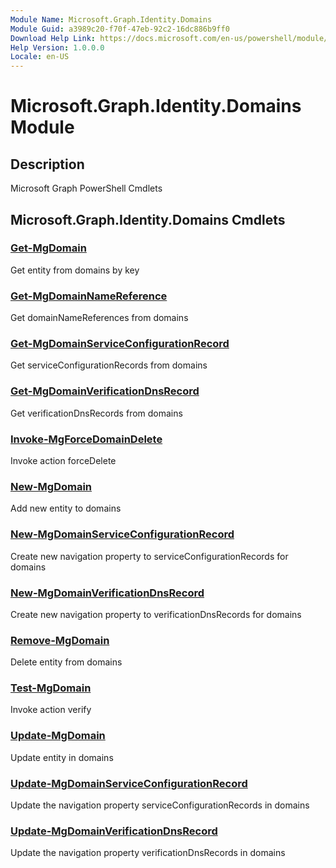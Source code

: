 ```yaml
---
Module Name: Microsoft.Graph.Identity.Domains
Module Guid: a3989c20-f70f-47eb-92c2-16dc886b9ff0
Download Help Link: https://docs.microsoft.com/en-us/powershell/module/microsoft.graph.identity.domains
Help Version: 1.0.0.0
Locale: en-US
---
```


# Microsoft.Graph.Identity.Domains Module
## Description
Microsoft Graph PowerShell Cmdlets

## Microsoft.Graph.Identity.Domains Cmdlets
### [Get-MgDomain](Get-MgDomain.md)
Get entity from domains by key

### [Get-MgDomainNameReference](Get-MgDomainNameReference.md)
Get domainNameReferences from domains

### [Get-MgDomainServiceConfigurationRecord](Get-MgDomainServiceConfigurationRecord.md)
Get serviceConfigurationRecords from domains

### [Get-MgDomainVerificationDnsRecord](Get-MgDomainVerificationDnsRecord.md)
Get verificationDnsRecords from domains

### [Invoke-MgForceDomainDelete](Invoke-MgForceDomainDelete.md)
Invoke action forceDelete

### [New-MgDomain](New-MgDomain.md)
Add new entity to domains

### [New-MgDomainServiceConfigurationRecord](New-MgDomainServiceConfigurationRecord.md)
Create new navigation property to serviceConfigurationRecords for domains

### [New-MgDomainVerificationDnsRecord](New-MgDomainVerificationDnsRecord.md)
Create new navigation property to verificationDnsRecords for domains

### [Remove-MgDomain](Remove-MgDomain.md)
Delete entity from domains

### [Test-MgDomain](Test-MgDomain.md)
Invoke action verify

### [Update-MgDomain](Update-MgDomain.md)
Update entity in domains

### [Update-MgDomainServiceConfigurationRecord](Update-MgDomainServiceConfigurationRecord.md)
Update the navigation property serviceConfigurationRecords in domains

### [Update-MgDomainVerificationDnsRecord](Update-MgDomainVerificationDnsRecord.md)
Update the navigation property verificationDnsRecords in domains

